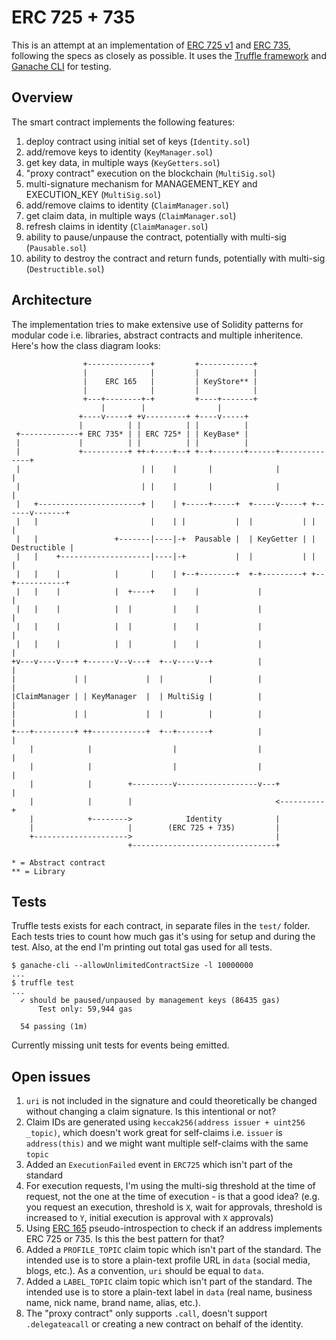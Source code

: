 # ERC 725 + 735

This is an attempt at an implementation of [ERC 725 v1](https://github.com/ethereum/EIPs/issues/734) and [ERC 735](https://github.com/ethereum/EIPs/issues/735), following the specs as closely as possible. It uses the [Truffle framework](http://truffleframework.com/) and [Ganache CLI](https://github.com/trufflesuite/ganache-cli) for testing.

## Overview

The smart contract implements the following features:

1. deploy contract using initial set of keys (`Identity.sol`)
2. add/remove keys to identity (`KeyManager.sol`)
3. get key data, in multiple ways (`KeyGetters.sol`)
4. "proxy contract" execution on the blockchain (`MultiSig.sol`)
5. multi-signature mechanism for MANAGEMENT_KEY and EXECUTION_KEY (`MultiSig.sol`)
6. add/remove claims to identity (`ClaimManager.sol`)
7. get claim data, in multiple ways (`ClaimManager.sol`)
8. refresh claims in identity (`ClaimManager.sol`)
9. ability to pause/unpause the contract, potentially with multi-sig (`Pausable.sol`)
10. ability to destroy the contract and return funds, potentially with multi-sig (`Destructible.sol`)

## Architecture

The implementation tries to make extensive use of Solidity patterns for modular code i.e. libraries, abstract contracts and multiple inheritence. Here's how the class diagram looks:

```
                +--------------+         +------------+
                |              |         |            |
                |    ERC 165   |         | KeyStore** |
                |              |         |            |
                +---+--------+-+         +----+-------+
                    |        |                |
               +----v-----+ +v---------+ +----v-----+
               |          | |          | |          |
 +-------------+ ERC 735* | | ERC 725* | | KeyBase* |
 |             |          | |          | |          |
 |             +----------+ ++-+----+--+ +--+-------+------+--------------+
 |                           | |    |       |              |              |
 |                           | |    |       |              |              |
 |   +-----------------------+ |    | +-----+-----+  +-----v-----+ +------v-------+
 |   |                         |    | |           |  |           | |              |
 |   |                 +-------|----|-+  Pausable |  | KeyGetter | | Destructible |
 |   |    +--------------------|----|-+           |  |           | |              |
 |   |    |            |       |    | +--+--------+  +-+---------+ +--+-----------+
 |   |    |            |  +----+    |    |             |              |
 |   |    |            |  |         |    |             |              |
 |   |    |            |  |         |    |             |              |
 |   |    |            |  |         |    |             |              |
+v---v----v---+ +------v--v---+  +--v----v--+          |              |
|             | |             |  |          |          |              |
|ClaimManager | | KeyManager  |  | MultiSig |          |              |
|             | |             |  |          |          |              |
+---+---------+ ++------------+  +--+-------+          |              |
    |            |                  |                  |              |
    |            |                  |                  |              |
    |            |        +---------v------------------v---+          |
    |            |        |                                <----------+
    |            +-------->            Identity            |
    |                     |        (ERC 725 + 735)         |
    +--------------------->                                |
                          +--------------------------------+

* = Abstract contract
** = Library
```

## Tests

Truffle tests exists for each contract, in separate files in the `test/` folder. Each tests tries to count how much gas it's using for setup and during the test. Also, at the end I'm printing out
total gas used for all tests.
```
$ ganache-cli --allowUnlimitedContractSize -l 10000000
...
$ truffle test
...
  ✓ should be paused/unpaused by management keys (86435 gas)
	  Test only: 59,944 gas

  54 passing (1m)
```

Currently missing unit tests for events being emitted.

## Open issues
1. `uri` is not included in the signature and could theoretically be changed without changing a claim signature. Is this intentional or not?
1. Claim IDs are generated using `keccak256(address issuer + uint256 _topic)`, which doesn't work great for self-claims i.e. `issuer` is `address(this)` and we might want multiple self-claims with the same `topic`
1. Added an `ExecutionFailed` event in `ERC725` which isn't part of the standard
1. For execution requests, I'm using the multi-sig threshold at the time of request, not the one at the time of execution - is that a good idea? (e.g. you request an execution, threshold is `X`, wait for approvals, threshold is increased to `Y`, initial execution is approval with `X` approvals)
1. Using [ERC 165](https://github.com/ethereum/EIPs/pull/881) pseudo-introspection to check if an address implements ERC 725 or 735. Is this the best pattern for that?
1. Added a `PROFILE_TOPIC` claim topic which isn't part of the standard. The intended use is to store a plain-text profile URL in `data` (social media, blogs, etc.). As a convention, `uri` should be equal to `data`.
1. Added a `LABEL_TOPIC` claim topic which isn't part of the standard. The intended use is to store a plain-text label in `data` (real name, business name, nick name, brand name, alias, etc.).
1. The "proxy contract" only supports `.call`, doesn't support `.delegateacall` or creating a new contract on behalf of the identity.